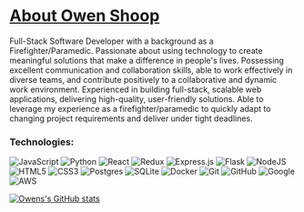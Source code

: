 # [About Owen Shoop](https://www.owenshoop.dev)
Full-Stack Software Developer with a background as a Firefighter/Paramedic. Passionate about using technology to create meaningful solutions that make a difference in people's lives. Possessing excellent communication and collaboration skills, able to work effectively in diverse teams, and contribute positively to a collaborative and dynamic work environment. Experienced in building full-stack, scalable web applications, delivering high-quality, user-friendly solutions. Able to leverage my experience as a firefighter/paramedic to quickly adapt to changing project requirements and deliver under tight deadlines.

### Technologies:
![JavaScript](https://img.shields.io/badge/javascript-%23323330.svg?style=for-the-badge&logo=javascript&logoColor=%23F7DF1E)
![Python](https://img.shields.io/badge/python-3670A0?style=for-the-badge&logo=python&logoColor=ffdd54)
![React](https://img.shields.io/badge/react-%2320232a.svg?style=for-the-badge&logo=react&logoColor=%2361DAFB)
![Redux](https://img.shields.io/badge/redux-%23593d88.svg?style=for-the-badge&logo=redux&logoColor=white)
![Express.js](https://img.shields.io/badge/express.js-%23404d59.svg?style=for-the-badge&logo=express&logoColor=%2361DAFB)
![Flask](https://img.shields.io/badge/flask-%23000.svg?style=for-the-badge&logo=flask&logoColor=white)
![NodeJS](https://img.shields.io/badge/node.js-6DA55F?style=for-the-badge&logo=node.js&logoColor=white)
![HTML5](https://img.shields.io/badge/html5-%23E34F26.svg?style=for-the-badge&logo=html5&logoColor=white)
![CSS3](https://img.shields.io/badge/css3-%231572B6.svg?style=for-the-badge&logo=css3&logoColor=white)
![Postgres](https://img.shields.io/badge/postgres-%23316192.svg?style=for-the-badge&logo=postgresql&logoColor=white)
![SQLite](https://img.shields.io/badge/sqlite-%2307405e.svg?style=for-the-badge&logo=sqlite&logoColor=white)
![Docker](https://img.shields.io/badge/docker-%230db7ed.svg?style=for-the-badge&logo=docker&logoColor=white)
![Git](https://img.shields.io/badge/git-%23F05033.svg?style=for-the-badge&logo=git&logoColor=white)
![GitHub](https://img.shields.io/badge/github-%23121011.svg?style=for-the-badge&logo=github&logoColor=white)
![Google](https://img.shields.io/badge/google-4285F4?style=for-the-badge&logo=google&logoColor=white)
![AWS](https://img.shields.io/badge/AWS-%23FF9900.svg?style=for-the-badge&logo=amazon-aws&logoColor=white)

[![Owens's GitHub stats](https://github-readme-stats.vercel.app/api?username=owencshoop&theme=blue-green)](https://github.com/anuraghazra/github-readme-stats)


